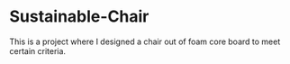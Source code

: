 # Sustainable-Chair
This is a project where I designed a chair out of foam core board to meet certain criteria.
